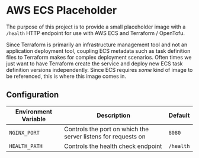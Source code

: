 # AWS ECS Placeholder

The purpose of this project is to provide a small placeholder image with a `/health` HTTP endpoint for use with AWS ECS and Terraform / OpenTofu.

Since Terraform is primarily an infrastructure management tool and not an application deployment tool, coupling ECS metadata
such as task definition files to Terraform makes for complex deployment scenarios. Often times we just want to have Terraform
create the service and deploy new ECS task definition versions independently. Since ECS requires _some_ kind of image to be
referenced, this is where this image comes in.

## Configuration

| Environment Variable | Description                                                   | Default   |
| -------------------- | ------------------------------------------------------------- | --------- |
| `NGINX_PORT`         | Controls the port on which the server listens for requests on | `8080`    |
| `HEALTH_PATH`        | Controls the health check endpoint                            | `/health` |
